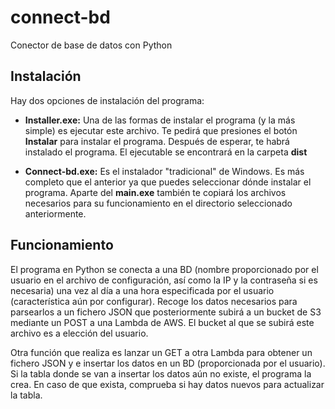 # connect-bd
Conector de base de datos con Python

## Instalación

Hay dos opciones de instalación del programa:

 * **Installer.exe:** Una de las formas de instalar el programa (y la más simple) es ejecutar este archivo. Te pedirá que presiones el botón __Instalar__ para instalar el programa. Después de esperar, te habrá instalado el programa. El ejecutable se encontrará en la carpeta __dist__

 * **Connect-bd.exe:** Es el instalador "tradicional" de Windows. Es más completo que el anterior ya que puedes seleccionar dónde instalar el programa. Aparte del __main.exe__ también te copiará los archivos necesarios para su funcionamiento en el directorio seleccionado anteriormente.

## Funcionamiento

El programa en Python se conecta a una BD (nombre proporcionado por el usuario en el archivo de configuración, así como la IP y la contraseña si es necesaria) una vez al día a una hora especificada por el usuario (característica aún por configurar). Recoge los datos necesarios para parsearlos a un fichero JSON que posteriormente subirá a un bucket de S3 mediante un POST a una Lambda de AWS. El bucket al que se subirá este archivo es a elección del usuario.

Otra función que realiza es lanzar un GET a otra Lambda para obtener un fichero JSON y e insertar los datos en un BD (proporcionada por el usuario). Si la tabla donde se van a insertar los datos aún no existe, el programa la crea. En caso de que exista, comprueba si hay datos nuevos para actualizar la tabla.
